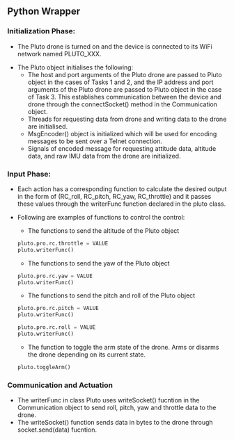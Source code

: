 ## Python Wrapper

### Initialization Phase:

-  The Pluto drone is turned on and the device is connected to its WiFi network named PLUTO_XXX. 
<!-- -  When keyboard control.py is executed, a KeyboardControl object is created that initialises the Pluto object and arms it. -->
- The Pluto object initialises the following:
    - The host and port arguments of the Pluto drone are passed to Pluto object in the cases of Tasks 1 and 2, and the IP address and port arguments of the Pluto drone are passed to Pluto object in the case of Task 3. This establishes communication between the device and drone through the connectSocket() method in the Communication object.
    - Threads for requesting data from drone and writing data to the drone are initialised.
    - MsgEncoder() object is initialized which will be used for encoding messages to be sent over a Telnet connection.
    - Signals of encoded message for requesting attitude data, altitude data, and raw IMU data from the drone are initialized.
<!-- - The key logger object and key listener thread are also initialized.
- The program waits for a key pressed by the user  -->

### Input Phase:
<!-- pointers ( key press from user, Contolkeyboard input to GetKey, Keyboard control object, writefunction )-->

- Each action has a corresponding function to calculate the desired output in the form of (RC_roll, RC_pitch, RC_yaw, RC_throttle) and it passes these values through the writerFunc function declared in the pluto class.

- Following are examples of functions to control the control:
    - The functions to send the altitude of the Pluto object
    ```python
    pluto.pro.rc.throttle = VALUE
    pluto.writerFunc()
    ```
    - The functions to send the yaw of the Pluto object
    ```python
    pluto.pro.rc.yaw = VALUE
    pluto.writerFunc()
    ```

    - The functions to send the pitch and roll of the Pluto object
    ```python
    pluto.pro.rc.pitch = VALUE
    pluto.writerFunc()

    pluto.pro.rc.roll = VALUE
    pluto.writerFunc()

    ```
    - The function to toggle the arm state of the drone. Arms or disarms the drone depending on its current state.
    ```python
    pluto.toggleArm()
    ```


### Communication and Actuation 
- The writerFunc in class Pluto uses writeSocket() fucntion in the Communication object to send roll, pitch, yaw and throttle data to the drone.
- The writeSocket() function sends data in bytes to the drone through socket.send(data) fucntion.
